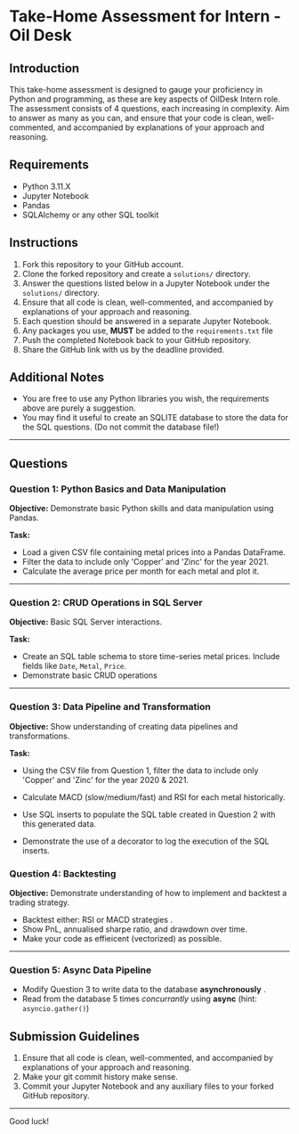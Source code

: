 # Take-Home Assessment for Intern - Oil Desk

## Introduction

This take-home assessment is designed to gauge your proficiency in Python and programming, as these are key aspects of OilDesk Intern role. The assessment consists of 4 questions, each increasing in complexity. Aim to answer as many as you can, and ensure that your code is clean, well-commented, and accompanied by explanations of your approach and reasoning.

## Requirements

- Python 3.11.X
- Jupyter Notebook
- Pandas
- SQLAlchemy or any other SQL toolkit

## Instructions

1. Fork this repository to your GitHub account.
2. Clone the forked repository and create a `solutions/` directory.
3. Answer the questions listed below in a Jupyter Notebook under the `solutions/` directory.
4. Ensure that all code is clean, well-commented, and accompanied by explanations of your approach and reasoning.
5. Each question should be answered in a separate Jupyter Notebook.
6. Any packages you use, **MUST** be added to the `requirements.txt` file 
7. Push the completed Notebook back to your GitHub repository.
8. Share the GitHub link with us by the deadline provided.

## Additional Notes

- You are free to use any Python libraries you wish, the requirements above are purely a suggestion.
- You may find it useful to create an SQLITE database to store the data for the SQL questions. (Do not commit the database file!)

---

## Questions

### Question 1: Python Basics and Data Manipulation
**Objective:** Demonstrate basic Python skills and data manipulation using Pandas.

**Task:**
- Load a given CSV file containing metal prices into a Pandas DataFrame.
- Filter the data to include only 'Copper' and 'Zinc' for the year 2021.
- Calculate the average price per month for each metal and plot it.

---

### Question 2: CRUD Operations in SQL Server
**Objective:** Basic SQL Server interactions.

**Task:**
- Create an SQL table schema to store time-series metal prices. Include fields like `Date`, `Metal`, `Price`.
- Demonstrate basic CRUD operations

---

### Question 3: Data Pipeline and Transformation
**Objective:** Show understanding of creating data pipelines and transformations.

**Task:**
- Using the CSV file from Question 1, filter the data to include only 'Copper' and 'Zinc' for the year 2020 & 2021.
- Calculate MACD (slow/medium/fast) and RSI for each metal historically.
- Use SQL inserts to populate the SQL table created in Question 2 with this generated data.

- Demonstrate the use of a decorator to log the execution of the SQL inserts.

### Question 4: Backtesting
**Objective:** Demonstrate understanding of how to implement and backtest a trading strategy.
- Backtest either: RSI or MACD strategies .
- Show PnL, annualised sharpe ratio, and drawdown over time.
- Make your code as effieicent (vectorized) as possible.

---

### Question 5: Async Data Pipeline
- Modify Question 3 to write data to the database **asynchronously** .
- Read from the database 5 times *concurrantly* using **async** (hint: `asyncio.gather()`)



## Submission Guidelines

1. Ensure that all code is clean, well-commented, and accompanied by explanations of your approach and reasoning.
2. Make your git commit history make sense.
2. Commit your Jupyter Notebook and any auxiliary files to your forked GitHub repository.

---

Good luck!
